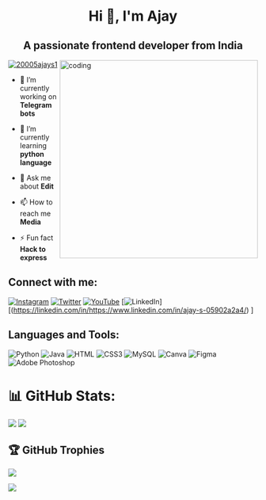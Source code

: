 <h1 align="center">Hi 👋, I'm Ajay</h1>
<h2 align="center">A passionate frontend developer from India</h2>
<img align="right" alt="coding" width="400" src="https://i.pinimg.com/originals/e8/f4/53/e8f453469a3ec97ecd354df465d73913.gif">
<p align="left"> <a href="https://twitter.com/20005ajays1" target="blank">
<img src="https://img.shields.io/twitter/follow/20005ajays1?logo=twitter&style=for-the-badge" alt="20005ajays1" /></a> </p>

- 🔭 I’m currently working on **Telegram bots**

- 🌱 I’m currently learning **python language**

- 💬 Ask me about **Edit**

- 📫 How to reach me **Media**

- ⚡ Fun fact **Hack to express**
<h2 align="left">Connect with me:</h2>

[![Instagram](https://img.shields.io/badge/Instagram-%23E4405F.svg?logo=Instagram&logoColor=white)](https://instagram.com/it_ajay_don_) 
[![Twitter](https://img.shields.io/badge/Twitter-%231DA1F2.svg?logo=Twitter&logoColor=white)](https://twitter.com/20005ajays1) 
[![YouTube](https://img.shields.io/badge/YouTube-%23FF0000.svg?logo=YouTube&logoColor=white)](https://youtube.com/@Ajaydeveloper) 
[![LinkedIn](https://img.shields.io/badge/LinkedIn-%230077B5.svg?logo=linkedin&logoColor=white)] [(https://linkedin.com/in/https://www.linkedin.com/in/ajay-s-05902a2a4/) ]
<h2 align="left">Languages and Tools:</h2>

![Python](https://img.shields.io/badge/python-3670A0?style=for-the-badge&logo=python&logoColor=ffdd54) 
![Java](https://img.shields.io/badge/java-%23ED8B00.svg?style=for-the-badge&logo=openjdk&logoColor=white) 
![HTML](https://img.shields.io/badge/html5-%23E34F26.svg?style=for-the-badge&logo=html5&logoColor=white) 
![CSS3](https://img.shields.io/badge/css3-%231572B6.svg?style=for-the-badge&logo=css3&logoColor=white)
![MySQL](https://img.shields.io/badge/mysql-%2300000f.svg?style=for-the-badge&logo=mysql&logoColor=white)
![Canva](https://img.shields.io/badge/Canva-%2300C4CC.svg?style=for-the-badge&logo=Canva&logoColor=white) 
![Figma](https://img.shields.io/badge/figma-%23F24E1E.svg?style=for-the-badge&logo=figma&logoColor=white) 
![Adobe Photoshop](https://img.shields.io/badge/adobe%20photoshop-%2331A8FF.svg?style=for-the-badge&logo=adobe%20photoshop&logoColor=white) 


# 📊 GitHub Stats:
![](https://github-readme-stats.vercel.app/api?username=Ajaykumar8204&theme=radical&hide_border=false&include_all_commits=false&count_private=false)
![](https://github-readme-streak-stats.herokuapp.com/?user=Ajaykumar8204&theme=radical&hide_border=false)</br>
## 🏆 GitHub Trophies
![](https://github-profile-trophy.vercel.app/?username=Ajaykumar8204&theme=dracula&no-frame=false&no-bg=true&margin-w=4)


[![](https://visitcount.itsvg.in/api?id=Ajaykumar8204&icon=0&color=0)](https://visitcount.itsvg.in)















 



